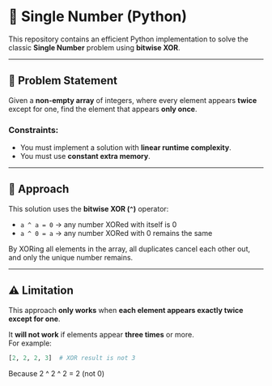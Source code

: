 # 🧮 Single Number (Python)

This repository contains an efficient Python implementation to solve the classic **Single Number** problem using **bitwise XOR**.

---

## 📘 Problem Statement

Given a **non-empty array** of integers, where every element appears **twice** except for one, find the element that appears **only once**.

### Constraints:
- You must implement a solution with **linear runtime complexity**.
- You must use **constant extra memory**.

---

## 🧠 Approach

This solution uses the **bitwise XOR (`^`)** operator:

- `a ^ a = 0` → any number XORed with itself is 0  
- `a ^ 0 = a` → any number XORed with 0 remains the same  

By XORing all elements in the array, all duplicates cancel each other out, and only the unique number remains.

---

## ⚠️ Limitation

This approach **only works** when **each element appears exactly twice except for one**.  

It **will not work** if elements appear **three times** or more.  
For example:
```python
[2, 2, 2, 3]  # XOR result is not 3
```
Because
2 ^ 2 ^ 2 = 2 (not 0)

